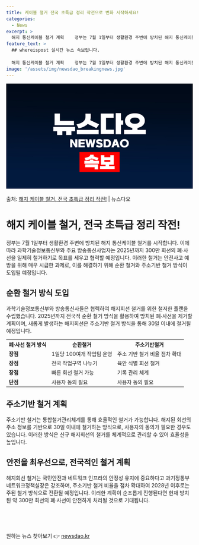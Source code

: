 ```yaml
---
title: 케이블 철거 전국 초특급 정리 작전으로 변화 시작하세요!
categories:
  - News
excerpt: >
  해지 통신케이블 철거 계획    정부는 7월 1일부터 생활환경 주변에 방치된 해지 통신케이블 철거를 개시합니…
feature_text: >
  ## whereispost 실시간 뉴스 속보입니다.

  해지 통신케이블 철거 계획    정부는 7월 1일부터 생활환경 주변에 방치된 해지 통신케이블 철거를 개시합니…
image: '/assets/img/newsdao_breakingnews.jpg'
---
```


![뉴스다오 속보](/assets/img/newsdao_breakingnews.jpg)

<p>출처: <a href="https://newsdao.kr/4497" rel="dofollow">해지 케이블 철거, 전국 초특급 정리 작전!</a> | 뉴스다오</p>

<h1>해지 케이블 철거, 전국 초특급 정리 작전!</h1>

<p data-ke-size="size16">정부는 7월 1일부터 생활환경 주변에 방치된 해지 통신케이블 철거를 시작합니다. 이에 따라 과학기술정보통신부와 주요 방송통신사업자는 2025년까지 300만 회선의 폐∙사선을 일제히 철거하기로 목표를 세우고 협력할 예정입니다. 이러한 철거는 안전사고 예방을 위해 매우 시급한 과제로, 이를 해결하기 위해 순환 철거와 주소기반 철거 방식이 도입될 예정입니다.</p>

<h2 data-ke-size="size26">순환 철거 방식 도입</h2>
<p data-ke-size="size16">과학기술정보통신부와 방송통신사들은 협력하여 해지회선 철거를 위한 철저한 플랜을 수립했습니다. 2025년까지 전국적 순환 철거 방식을 활용하여 방치된 폐∙사선을 제거할 계획이며, 새롭게 발생하는 해지회선은 주소기반 철거 방식을 통해 30일 이내에 철거될 예정입니다.</p>
<table>
  <tr>
    <td style="text-align: center; height: 17px;"><b>폐∙사선 철거 방식</b></td>
    <td style="text-align: center; height: 17px;"><b>순환철거</b></td>
    <td style="text-align: center; height: 17px;"><b>주소기반철거</b></td>
  </tr>
  <tr>
    <td><b>장점</b></td>
    <td>1일당 100여개 작업팀 운영</td>
    <td>주소 기반 철거 비율 점차 확대</td>
  </tr>
  <tr>
    <td><b>장점</b></td>
    <td>전국 작업구역 나누기</td>
    <td>육안 식별 회선 철거</td>
  </tr>
  <tr>
    <td><b>장점</b></td>
    <td>빠른 회선 철거 가능</td>
    <td>기록 관리 체계</td>
  </tr>
  <tr>
    <td><b>단점</b></td>
    <td>사용자 동의 필요</td>
    <td>사용자 동의 필요</td>
  </tr>
</table>

<h2 data-ke-size="size26">주소기반 철거 계획</h2>
<p data-ke-size="size16">주소기반 철거는 통합철거관리체계를 통해 효율적인 철거가 가능합니다. 해지된 회선의 주소 정보를 기반으로 30일 이내에 철거하는 방식으로, 사용자의 동의가 필요한 경우도 있습니다. 이러한 방식은 신규 해지회선의 철거를 체계적으로 관리할 수 있어 효율성을 높입니다.</p>

<h2 data-ke-size="size26">안전을 최우선으로, 전국적인 철거 계획</h2>
<p data-ke-size="size16">해지회선 철거는 국민안전과 네트워크 인프라의 안정성 유지에 중요하다고 과기정통부 네트워크정책실장은 강조하며, 주소기반 철거 비율을 점차 확대하여 2028년 이후로는 주된 철거 방식으로 전환될 예정입니다. 이러한 계획이 순조롭게 진행된다면 현재 방치된 약 300만 회선의 폐∙사선이 안전하게 처리될 것으로 기대됩니다.</p>

<p data-ke-size="size16">&nbsp;</p>
<p data-ke-size="size16">&nbsp;</p> 

원하는 뉴스 찾아보기 👉 <a href="https://newsdao.kr" rel="dofollow">newsdao.kr</a>



